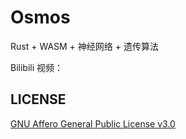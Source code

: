 # Osmos

Rust + WASM + 神经网络 + 遗传算法

Bilibili 视频：

## LICENSE

[GNU Affero General Public License v3.0](https://choosealicense.com/licenses/agpl-3.0)

